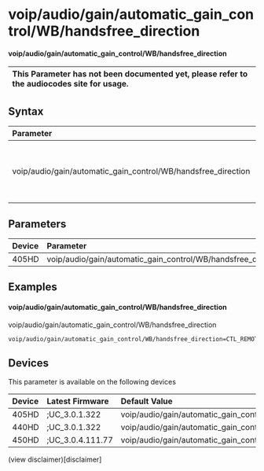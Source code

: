 ﻿---
description: voip/audio/gain/automatic_gain_control/WB/handsfree_direction
search:
    keywords: ['voip','audio','gain','automatic_gain_control','WB','handsfree_direction']
---

# voip/audio/gain/automatic_gain_control/WB/handsfree_direction

#### voip/audio/gain/automatic_gain_control/WB/handsfree_direction


| This Parameter has not been documented yet, please refer to the audiocodes site for usage.  |
| :--- |

## Syntax
| Parameter | Syntax |
| :--- | :--- |
|voip/audio/gain/automatic_gain_control/WB/handsfree_direction | {% raw %} undefined {% endraw %} |

## Parameters
|Device|Parameter|value|Description|
|:---|:---|:---|:---|
| 405HD | voip/audio/gain/automatic_gain_control/WB/handsfree_direction |  |  |

## Examples
#### voip/audio/gain/automatic_gain_control/WB/handsfree_direction

voip/audio/gain/automatic_gain_control/WB/handsfree_direction

```
voip/audio/gain/automatic_gain_control/WB/handsfree_direction=CTL_REMOTE
```

## Devices
This parameter is available on the following devices

| Device | Latest Firmware | Default Value |
|:---|:---|:---|
| 405HD | ;UC_3.0.1.322 | voip/audio/gain/automatic_gain_control/WB/handsfree_direction=CTL_REMOTE 
| 440HD | ;UC_3.0.1.322 | voip/audio/gain/automatic_gain_control/WB/handsfree_direction=CTL_REMOTE 
| 450HD | ;UC_3.0.4.111.77 | voip/audio/gain/automatic_gain_control/WB/handsfree_direction=CTL_REMOTE 

(view disclaimer)[disclaimer]

